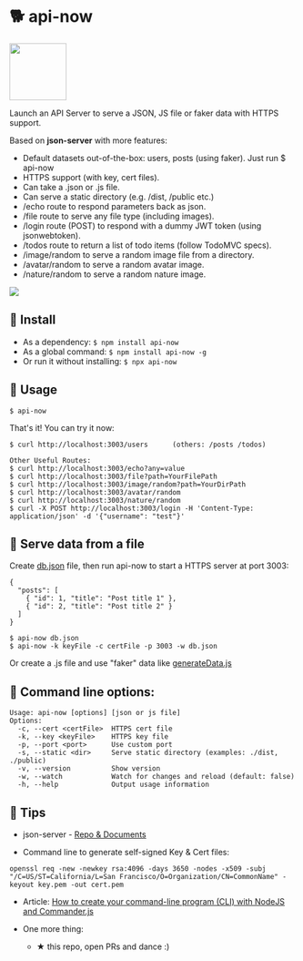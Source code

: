 # 🐕 api-now

<img src="logo.png" height="100" />

Launch an API Server to serve a JSON, JS file or faker data with HTTPS support.

Based on **json-server** with more features:
- Default datasets out-of-the-box: users, posts (using faker). Just run $ api-now
- HTTPS support (with key, cert files).
- Can take a .json or .js file.
- Can serve a static directory (e.g. /dist, /public etc.)
- /echo route to respond parameters back as json.
- /file route to serve any file type (including images).
- /login route (POST) to respond with a dummy JWT token (using jsonwebtoken).
- /todos route to return a list of todo items (follow TodoMVC specs).
- /image/random to serve a random image file from a directory.
- /avatar/random to serve a random avatar image.
- /nature/random to serve a random nature image.

<img src="https://github.com/ngduc/api-now/workflows/Node%20CI/badge.svg" />

## 🔧 Install

- As a dependency: `$ npm install api-now`
- As a global command: `$ npm install api-now -g`
- Or run it without installing: `$ npx api-now`

## 📖 Usage

`$ api-now`

That's it! You can try it now:

```
$ curl http://localhost:3003/users      (others: /posts /todos)

Other Useful Routes:
$ curl http://localhost:3003/echo?any=value
$ curl http://localhost:3003/file?path=YourFilePath
$ curl http://localhost:3003/image/random?path=YourDirPath
$ curl http://localhost:3003/avatar/random
$ curl http://localhost:3003/nature/random
$ curl -X POST http://localhost:3003/login -H 'Content-Type: application/json' -d '{"username": "test"}'
```

## 📖 Serve data from a file

Create [db.json](tests/sample.json) file, then run api-now to start a HTTPS server at port 3003:
```
{
  "posts": [
    { "id": 1, "title": "Post title 1" },
    { "id": 2, "title": "Post title 2" }
  ]
}
```

```
$ api-now db.json
$ api-now -k keyFile -c certFile -p 3003 -w db.json
```

Or create a .js file and use "faker" data like [generateData.js](tests/generateData.js)

## 📖 Command line options:

```
Usage: api-now [options] [json or js file]
Options:
  -c, --cert <certFile>  HTTPS cert file
  -k, --key <keyFile>    HTTPS key file
  -p, --port <port>      Use custom port
  -s, --static <dir>     Serve static directory (examples: ./dist, ./public)
  -v, --version          Show version
  -w, --watch            Watch for changes and reload (default: false)
  -h, --help             Output usage information
```

## 📖 Tips

- json-server - [Repo & Documents](https://github.com/typicode/json-server)

- Command line to generate self-signed Key & Cert files:

`openssl req -new -newkey rsa:4096 -days 3650 -nodes -x509 -subj "/C=US/ST=California/L=San Francisco/O=Organization/CN=CommonName" -keyout key.pem -out cert.pem`

- Article: [How to create your command-line program (CLI) with NodeJS and Commander.js](https://medium.com/@ngduc/how-to-create-a-command-line-npm-module-cli-using-commander-js-1073e616aee7)

- One more thing:
  - ★ this repo, open PRs and dance :)